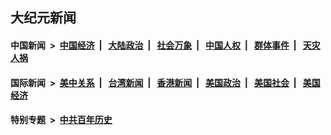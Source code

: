 ## 大纪元新闻

#### 中国新闻 &nbsp;>&nbsp; [中国经济](indexes/ncid283/README.md?09291245) &nbsp;| &nbsp; [大陆政治](indexes/ncid277/README.md?09291245) &nbsp;| &nbsp; [社会万象](indexes/ncid282/README.md?09291245) &nbsp;| &nbsp; [中国人权](indexes/ncid278/README.md?09291245) &nbsp;| &nbsp; [群体事件](indexes/ncid279/README.md?09291245) &nbsp;| &nbsp; [天灾人祸](indexes/ncid280/README.md?09291245)

#### 国际新闻 &nbsp;>&nbsp; [美中关系](indexes/nf1412576/README.md?09291245) &nbsp;| &nbsp; [台湾新闻](indexes/ncid1349361/README.md?09291245) &nbsp;| &nbsp; [香港新闻](indexes/ncid1349362/README.md?09291245) &nbsp;| &nbsp; [美国政治](indexes/ncid1078159/README.md?09291245) &nbsp;| &nbsp; [美国社会](indexes/ncid1078160/README.md?09291245) &nbsp;| &nbsp; [美国经济](indexes/ncid1078158/README.md?09291245)

#### 特别专题 &nbsp;>&nbsp; [中共百年历史](https://github.com/easy2view/epoch-special/blob/master/README.md?09291245)  
